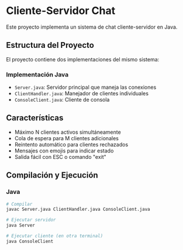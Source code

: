 # Cliente-Servidor Chat

Este proyecto implementa un sistema de chat cliente-servidor en Java.

## Estructura del Proyecto

El proyecto contiene dos implementaciones del mismo sistema:

### Implementación Java
- `Server.java`: Servidor principal que maneja las conexiones
- `ClientHandler.java`: Manejador de clientes individuales
- `ConsoleClient.java`: Cliente de consola

## Características

- Máximo N clientes activos simultáneamente
- Cola de espera para M clientes adicionales
- Reintento automático para clientes rechazados
- Mensajes con emojis para indicar estado
- Salida fácil con ESC o comando "exit"

## Compilación y Ejecución

### Java
```bash
# Compilar
javac Server.java ClientHandler.java ConsoleClient.java

# Ejecutar servidor
java Server

# Ejecutar cliente (en otra terminal)
java ConsoleClient
```